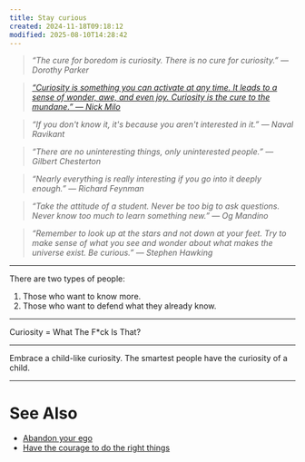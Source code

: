 ```yaml
---
title: Stay curious
created: 2024-11-18T09:18:12
modified: 2025-08-10T14:28:42
---
```


> _“The cure for boredom is curiosity. There is no cure for curiosity.” — Dorothy Parker_

> _[“Curiosity is something you can activate at any time. It leads to a sense of wonder, awe, and even joy. Curiosity is the cure to the mundane.” — Nick Milo](https://www.linkingyourthinking.com/ideaverse/curiosity-is-the-cure-to-the-mundane)_

> _“If you don't know it, it's because you aren't interested in it.” — Naval Ravikant_

> _“There are no uninteresting things, only uninterested people.” — Gilbert Chesterton_

> _“Nearly everything is really interesting if you go into it deeply enough.” — Richard Feynman_

> _“Take the attitude of a student. Never be too big to ask questions. Never know too much to learn something new.” — Og Mandino_

> _“Remember to look up at the stars and not down at your feet. Try to make sense of what you see and wonder about what makes the universe exist. Be curious.” — Stephen Hawking_

---

There are two types of people:

1. Those who want to know more.
2. Those who want to defend what they already know.

---

Curiosity = What The F\*ck Is That?

---

Embrace a child-like curiosity. The smartest people have the curiosity of a child.

---

# See Also

* [Abandon your ego](abandon-your-ego.md)
* [Have the courage to do the right things](Have%20the%20courage%20to%20do%20the%20right%20things.md)
